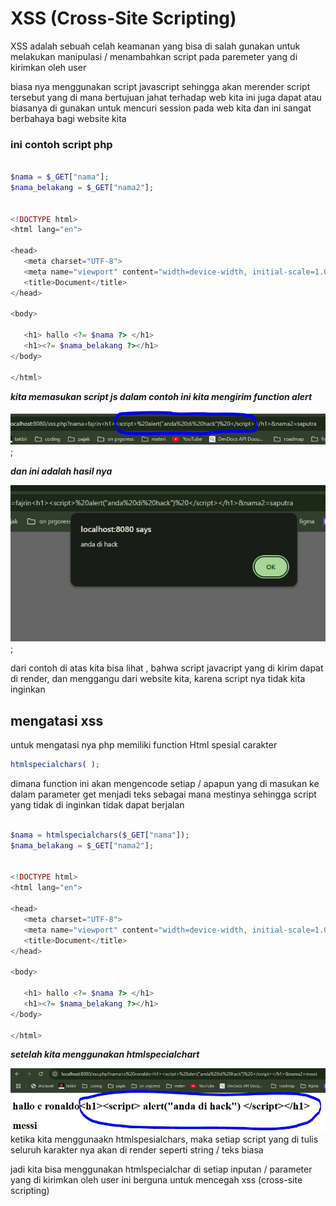 # XSS (Cross-Site Scripting)

XSS adalah sebuah celah keamanan yang bisa di salah gunakan untuk melakukan manipulasi / menambahkan script pada paremeter yang di kirimkan oleh user

biasa nya menggunakan script javascript sehingga akan merender script tersebut yang di mana bertujuan jahat terhadap web kita 
ini juga dapat atau biasanya di gunakan untuk mencuri session pada web kita dan ini sangat berbahaya bagi website kita



### ini contoh script php


```php

$nama = $_GET["nama"];
$nama_belakang = $_GET["nama2"];


<!DOCTYPE html>
<html lang="en">

<head>
   <meta charset="UTF-8">
   <meta name="viewport" content="width=device-width, initial-scale=1.0">
   <title>Document</title>
</head>

<body>

   <h1> hallo <?= $nama ?> </h1>
   <h1><?= $nama_belakang ?></h1>
</body>

</html>


```

***kita memasukan script js dalam contoh ini kita mengirim function alert***

![script xss](../foto/xss1.JPG);


***dan ini adalah hasil nya***

![hasil](../foto/xss_hasil.JPG);


dari contoh di atas kita bisa lihat , bahwa script javacript yang di kirim dapat di render, dan menggangu dari website kita, karena script nya tidak kita inginkan


## mengatasi xss

untuk mengatasi nya php memiliki function Html spesial carakter  
```php
htmlspecialchars( );
```

dimana function ini akan mengencode setiap / apapun yang di masukan ke dalam parameter get menjadi teks sebagai mana mestinya sehingga script yang tidak di inginkan tidak dapat berjalan


```php

$nama = htmlspecialchars($_GET["nama"]);
$nama_belakang = $_GET["nama2"];


<!DOCTYPE html>
<html lang="en">

<head>
   <meta charset="UTF-8">
   <meta name="viewport" content="width=device-width, initial-scale=1.0">
   <title>Document</title>
</head>

<body>

   <h1> hallo <?= $nama ?> </h1>
   <h1><?= $nama_belakang ?></h1>
</body>

</html>


```

***setelah kita menggunakan htmlspecialchart***

![xss non aktiv](../foto/xss_nonaktiv.JPG)
ketika kita menggunaakn htmlspesialchars, maka setiap script yang di tulis seluruh karakter nya akan di render seperti string / teks biasa 

jadi kita bisa menggunakan htmlspecialchar di setiap inputan / parameter yang di kirimkan oleh user
ini berguna untuk mencegah xss (cross-site scripting)